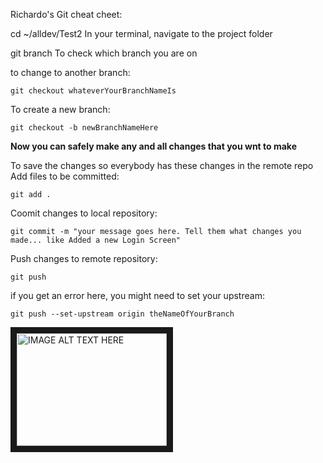 Richardo's Git cheat cheet:


cd ~/alldev/Test2 			 In your terminal, navigate to the project folder

git branch					To check which branch you are on

to change to another branch:

	git checkout whateverYourBranchNameIs
	
To create a new branch:

	git checkout -b newBranchNameHere
	
**Now you can safely make any and all changes that you wnt to make**

To save the changes so everybody has these changes in the remote repo
Add files to be committed:

	git add .
	
Coomit changes to local repository:

	git commit -m "your message goes here. Tell them what changes you made... like Added a new Login Screen"
	
Push changes to remote repository:

	git push
	
if you get an error here, you might need to set your upstream:

	git push --set-upstream origin theNameOfYourBranch
	
<a href="http://www.youtube.com/watch?feature=player_embedded&v=GhQdlIFylQ8
" target="_blank"><img src="http://img.youtube.com/vi/GhQdlIFylQ8/0.jpg" 
alt="IMAGE ALT TEXT HERE" width="240" height="180" border="10" /></a>

